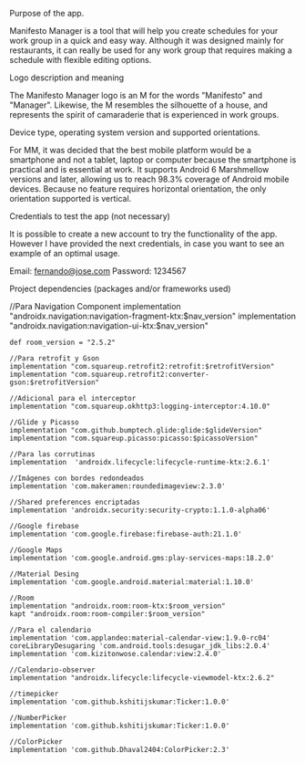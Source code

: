 Purpose of the app.

Manifesto Manager is a tool that will help you create schedules for your work group in a quick and easy way. Although it was designed mainly for restaurants, it can really be used for any work group that requires making a schedule with flexible editing options.

Logo description and meaning

The Manifesto Manager logo is an M for the words "Manifesto" and "Manager". Likewise, the M resembles the silhouette of a house, and represents the spirit of camaraderie that is experienced in work groups.

Device type, operating system version and supported orientations.

For MM, it was decided that the best mobile platform would be a smartphone and not a tablet, laptop or computer because the smartphone is practical and is essential at work. It supports Android 6 Marshmellow versions and later, allowing us to reach 98.3% coverage of Android mobile devices. Because no feature requires horizontal orientation, the only orientation supported is vertical.

Credentials to test the app (not necessary)

It is possible to create a new account to try the functionality of the app. However I have provided the next credentials, in case you want to see an example of an optimal usage.

Email: fernando@jose.com
Password: 1234567

Project dependencies (packages and/or frameworks used)

 //Para Navigation Component
    implementation "androidx.navigation:navigation-fragment-ktx:$nav_version"
    implementation "androidx.navigation:navigation-ui-ktx:$nav_version"

    def room_version = "2.5.2"

    //Para retrofit y Gson
    implementation "com.squareup.retrofit2:retrofit:$retrofitVersion"
    implementation "com.squareup.retrofit2:converter-gson:$retrofitVersion"

    //Adicional para el interceptor
    implementation "com.squareup.okhttp3:logging-interceptor:4.10.0"

    //Glide y Picasso
    implementation "com.github.bumptech.glide:glide:$glideVersion"
    implementation "com.squareup.picasso:picasso:$picassoVersion"

    //Para las corrutinas
    implementation  'androidx.lifecycle:lifecycle-runtime-ktx:2.6.1'

    //Imágenes con bordes redondeados
    implementation 'com.makeramen:roundedimageview:2.3.0'

    //Shared preferences encriptadas
    implementation 'androidx.security:security-crypto:1.1.0-alpha06'

    //Google firebase
    implementation 'com.google.firebase:firebase-auth:21.1.0'

    //Google Maps
    implementation 'com.google.android.gms:play-services-maps:18.2.0'

    //Material Desing
    implementation 'com.google.android.material:material:1.10.0'

    //Room
    implementation "androidx.room:room-ktx:$room_version"
    kapt "androidx.room:room-compiler:$room_version"

    //Para el calendario
    implementation 'com.applandeo:material-calendar-view:1.9.0-rc04'
    coreLibraryDesugaring 'com.android.tools:desugar_jdk_libs:2.0.4'
    implementation 'com.kizitonwose.calendar:view:2.4.0'

    //Calendario-observer
    implementation "androidx.lifecycle:lifecycle-viewmodel-ktx:2.6.2"

    //timepicker
    implementation 'com.github.kshitijskumar:Ticker:1.0.0'

    //NumberPicker
    implementation 'com.github.kshitijskumar:Ticker:1.0.0'

    //ColorPicker
    implementation 'com.github.Dhaval2404:ColorPicker:2.3'  

